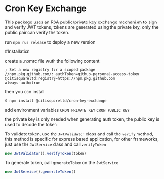 # Cron Key Exchange
This package uses an RSA public/private key exchange mechanism to sign and verify JWT tokens, tokens are generated using the private key, only the public pair can verify the token.

run `npm run release` to deploy a new version


#Installation

create a .npmrc file wuth the following content

```
; Set a new registry for a scoped package
//npm.pkg.github.com/:_authToken=github-personal-access-token
@citisquareltd:registry=https://npm.pkg.github.com
always-auth=true
```

then you can install

```
$ npm install @citisquareltd/cron-key-exchange
```

add environment variables `CRON_PRIVATE_KEY` `CRON_PUBLIC_KEY`

the private key is only needed when generating auth token, the public key is used to decode the token


To validate token, use the `JwtValidator` class and call the `verify` method, this method is specific for express based application, for other frameworks, just use the `JwtService` class and call `verifyToken`

```typescript
new JwtValidator().verifyToken(token)
```

To generate token, call `generateToken` on the `JwtService`

```typescript
new JwtService().generateToken()
```
